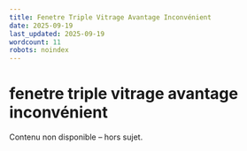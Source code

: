 ```yaml
---
title: Fenetre Triple Vitrage Avantage Inconvénient
date: 2025-09-19
last_updated: 2025-09-19
wordcount: 11
robots: noindex
---
```


# fenetre triple vitrage avantage inconvénient

Contenu non disponible – hors sujet.